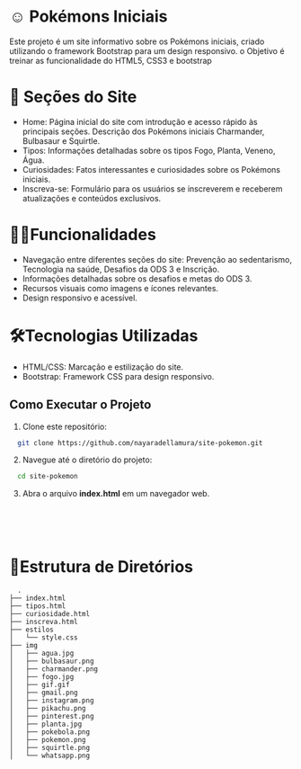 # ☺️ Pokémons Iniciais 

Este projeto é um site informativo sobre os Pokémons iniciais, criado utilizando o framework Bootstrap para um design responsivo. o Objetivo é treinar as funcionalidade do HTML5, CSS3 e bootstrap  

# 👀 Seções do Site

- Home: Página inicial do site com introdução e acesso rápido às principais seções. Descrição dos Pokémons iniciais Charmander, Bulbasaur e Squirtle.
- Tipos: Informações detalhadas sobre os tipos Fogo, Planta, Veneno, Água.
- Curiosidades: Fatos interessantes e curiosidades sobre os Pokémons iniciais.
- Inscreva-se: Formulário para os usuários se inscreverem e receberem atualizações e conteúdos exclusivos.

# 🕵️‍♂️Funcionalidades

- Navegação entre diferentes seções do site: Prevenção ao sedentarismo, Tecnologia na saúde, Desafios da ODS 3 e Inscrição.
- Informações detalhadas sobre os desafios e metas do ODS 3.
- Recursos visuais como imagens e ícones relevantes.
- Design responsivo e acessível.

# 🛠Tecnologias Utilizadas

- HTML/CSS: Marcação e estilização do site.
- Bootstrap: Framework CSS para design responsivo.


## Como Executar o Projeto

1. Clone este repositório:

```bash
  git clone https://github.com/nayaradellamura/site-pokemon.git
```

2. Navegue até o diretório do projeto:

```bash
  cd site-pokemon
```

3. Abra o arquivo **index.html** em um navegador web.
<br/>
<br/>
<br/>


# 🌲Estrutura de Diretórios

```Simple-Website
  .
├── index.html
├── tipos.html
├── curiosidade.html
├── inscreva.html
├── estilos
│   └── style.css
├── img
│   ├── agua.jpg
│   ├── bulbasaur.png
│   ├── charmander.png
│   ├── fogo.jpg
│   ├── gif.gif
│   ├── gmail.png
│   ├── instagram.png
│   ├── pikachu.png
│   ├── pinterest.png
│   ├── planta.jpg
│   ├── pokebola.png
│   ├── pokemon.png
│   ├── squirtle.png
│   └── whatsapp.png
```

